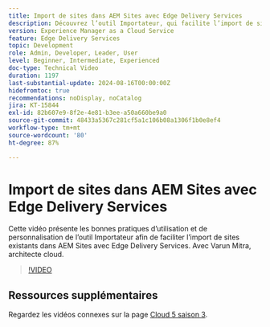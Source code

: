 ```yaml
---
title: Import de sites dans AEM Sites avec Edge Delivery Services
description: Découvrez l’outil Importateur, qui facilite l’import de sites dans AEM Sites avec Edge Delivery Services.
version: Experience Manager as a Cloud Service
feature: Edge Delivery Services
topic: Development
role: Admin, Developer, Leader, User
level: Beginner, Intermediate, Experienced
doc-type: Technical Video
duration: 1197
last-substantial-update: 2024-08-16T00:00:00Z
hidefromtoc: true
recommendations: noDisplay, noCatalog
jira: KT-15844
exl-id: 82b607e9-8f2e-4e81-b3ee-a50a660be9a0
source-git-commit: 48433a5367c281cf5a1c106b08a1306f1b0e8ef4
workflow-type: tm+mt
source-wordcount: '80'
ht-degree: 87%

---
```


# Import de sites dans AEM Sites avec Edge Delivery Services

Cette vidéo présente les bonnes pratiques d’utilisation et de personnalisation de l’outil Importateur afin de faciliter l’import de sites existants dans AEM Sites avec Edge Delivery Services. Avec Varun Mitra, architecte cloud.

>[!VIDEO](https://video.tv.adobe.com/v/3431603/?learn=on)

## Ressources supplémentaires

Regardez les vidéos connexes sur la page [Cloud 5 saison 3](../cloud5-season-3.md).
